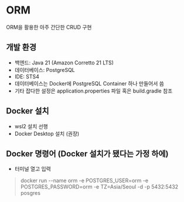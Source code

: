 # ORM
ORM을 활용한 아주 간단한 CRUD 구현

## 개발 환경
* 백엔드: Java 21 (Amazon Corretto 21 LTS)
* 데이터베이스: PostgreSQL
* IDE: STS4
* 데이터베이스는 Docker에 PostgreSQL Container 하나 만들어서 씀
* 기타 잡다한 설정은 application.properties 파일 혹은 build.gradle 참조

## Docker 설치
* wsl2 설치 선행
* Docker Desktop 설치 (권장)

## Docker 명령어 (Docker 설치가 됐다는 가정 하에)
* 터미널 열고 입력
> docker run --name orm -e POSTGRES_USER=orm -e POSTGRES_PASSWORD=orm -e TZ=Asia/Seoul -d -p 5432:5432 posgres

